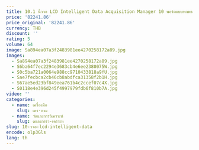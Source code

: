 ```yaml
---
title: 10.1 นิ้วจอ LCD Intelligent Data Acquisition Manager 10 พอร์ตแบบพกพาสวมใส่กล้อง Docking Station
price: '82241.86'
price_original: '82241.86'
currency: THB
discount: ''
rating: 5
volume: 64
image: Sa894ea07a3f2483981ee4270258172a89.jpg
images:
  - Sa894ea07a3f2483981ee4270258172a89.jpg
  - S6ba64f7ec2294e3683cb4e6ee2380075W.jpg
  - S0c5ba721a0064e988cc9710433818a9fU.jpg
  - Sae7fecbca2cb46cb8abdfca31358f2b1H.jpg
  - S67ae5ed23bf849eea761b4c2ccef07c4X.jpg
  - S0118e4e396d245f4997979fdb6f810b7A.jpg
video: ''
categories:
  - name: เครื่องมือ
    slug: เคร-องม
  - name: วัดและการวิเคราะห์
    slug: ดและการว-เคราะห
slug: 10-วจอ-lcd-intelligent-data
encode: olp3Gls
lang: th
---
```

  